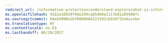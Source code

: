 ```yaml
---
redirect_url: /information-protection/understand-explore/what-is-information-protection
ms.openlocfilehash: 91b2a16929f9de250ca05404e2117b81a05908fc
ms.sourcegitcommit: 04eb4990e2bf0004684221592cb93df35e6acebe
ms.translationtype: HT
ms.contentlocale: es-ES
ms.lasthandoff: 06/30/2017
---
```


